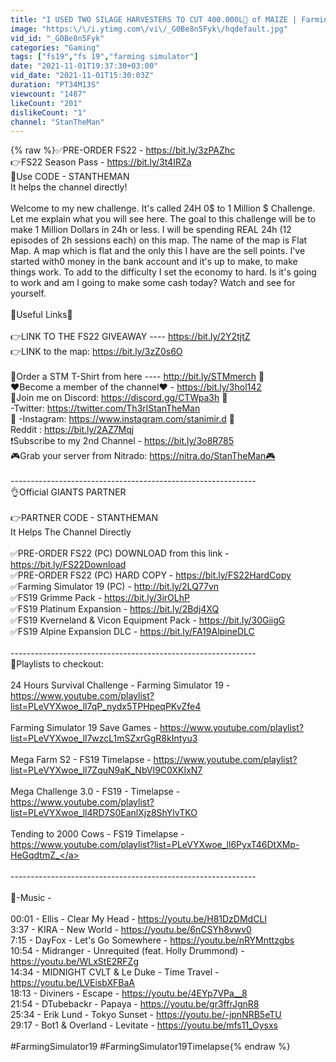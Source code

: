 ```yaml
---
title: "I USED TWO SILAGE HARVESTERS TO CUT 400.000L🌽 of MAIZE | Farming Simulator 19 Timelapse"
image: "https:\/\/i.ytimg.com\/vi\/_G0Be8n5Fyk\/hqdefault.jpg"
vid_id: "_G0Be8n5Fyk"
categories: "Gaming"
tags: ["fs19","fs 19","farming simulator"]
date: "2021-11-01T19:37:30+03:00"
vid_date: "2021-11-01T15:30:03Z"
duration: "PT34M13S"
viewcount: "1487"
likeCount: "201"
dislikeCount: "1"
channel: "StanTheMan"
---
```

{% raw %}✅PRE-ORDER FS22   - <a rel="nofollow" target="blank" href="https://bit.ly/3zPAZhc">https://bit.ly/3zPAZhc</a><br />👉FS22 Season Pass - <a rel="nofollow" target="blank" href="https://bit.ly/3t4IRZa">https://bit.ly/3t4IRZa</a><br />📲Use CODE - STANTHEMAN<br /> It helps the channel directly!<br /><br />Welcome to my new challenge. It's called 24H 0$ to 1 Million $ Challenge. Let me explain what you will see here. The goal to this challenge will be to make 1 Million Dollars in 24h or less. I will be spending REAL 24h (12 episodes of 2h sessions each) on this map. The name of the map is Flat Map. A map which is flat and the only this I have are the sell points. I've started with0 money in the bank account and it's up to make, to make things work. To add to the difficulty I set the economy to hard. Is it's going to work and am I going to make some cash today? Watch and see for yourself.<br /><br />🔗Useful Links🔗<br /><br />👉LINK TO THE FS22 GIVEAWAY ---- <a rel="nofollow" target="blank" href="https://bit.ly/2Y2tjtZ">https://bit.ly/2Y2tjtZ</a><br />👉LINK to the map: <a rel="nofollow" target="blank" href="https://bit.ly/3zZ0s6O">https://bit.ly/3zZ0s6O</a><br /><br />👕Order a STM T-Shirt from here ---- <a rel="nofollow" target="blank" href="http://bit.ly/STMmerch">http://bit.ly/STMmerch</a> 👕<br />❤Become a member of the channel❤ - <a rel="nofollow" target="blank" href="https://bit.ly/3hol142">https://bit.ly/3hol142</a><br />🤖Join me on Discord: <a rel="nofollow" target="blank" href="https://discord.gg/CTWpa3h">https://discord.gg/CTWpa3h</a> 🤖<br />-Twitter: <a rel="nofollow" target="blank" href="https://twitter.com/Th3rlStanTheMan">https://twitter.com/Th3rlStanTheMan</a><br />📸 -Instagram: <a rel="nofollow" target="blank" href="https://www.instagram.com/stanimir.d">https://www.instagram.com/stanimir.d</a> 📸<br />Reddit : <a rel="nofollow" target="blank" href="https://bit.ly/2AZ7Mqj">https://bit.ly/2AZ7Mqj</a><br />❗Subscribe to my 2nd Channel - <a rel="nofollow" target="blank" href="https://bit.ly/3o8R785">https://bit.ly/3o8R785</a><br />🎮Grab your server from Nitrado: <a rel="nofollow" target="blank" href="https://nitra.do/StanTheMan🎮">https://nitra.do/StanTheMan🎮</a><br /><br />-------------------------------------------------------------<br />👌Official GIANTS PARTNER<br /><br />👉PARTNER CODE -  STANTHEMAN <br />It Helps The Channel Directly <br /><br />✅PRE-ORDER FS22 (PC) DOWNLOAD from this link - <a rel="nofollow" target="blank" href="https://bit.ly/FS22Download">https://bit.ly/FS22Download</a><br />✅PRE-ORDER FS22 (PC) HARD COPY - <a rel="nofollow" target="blank" href="https://bit.ly/FS22HardCopy">https://bit.ly/FS22HardCopy</a><br />✅Farming Simulator 19 (PC) - <a rel="nofollow" target="blank" href="http://bit.ly/2LQ77vn">http://bit.ly/2LQ77vn</a><br />✅FS19 Grimme Pack - <a rel="nofollow" target="blank" href="https://bit.ly/3irOLhP">https://bit.ly/3irOLhP</a><br />✅FS19 Platinum Expansion - <a rel="nofollow" target="blank" href="https://bit.ly/2Bdj4XQ">https://bit.ly/2Bdj4XQ</a><br />✅FS19 Kverneland &amp; Vicon Equipment Pack - <a rel="nofollow" target="blank" href="https://bit.ly/30GiigG">https://bit.ly/30GiigG</a><br />✅FS19 Alpine Expansion DLC - <a rel="nofollow" target="blank" href="https://bit.ly/FA19AlpineDLC">https://bit.ly/FA19AlpineDLC</a><br /><br />-------------------------------------------------------------<br />📼Playlists to checkout:<br /><br />24 Hours Survival Challenge - Farming Simulator 19 - <a rel="nofollow" target="blank" href="https://www.youtube.com/playlist?list=PLeVYXwoe_ll7qP_nydx5TPHpeqPKvZfe4">https://www.youtube.com/playlist?list=PLeVYXwoe_ll7qP_nydx5TPHpeqPKvZfe4</a><br /><br />Farming Simulator 19 Save Games - <a rel="nofollow" target="blank" href="https://www.youtube.com/playlist?list=PLeVYXwoe_ll7wzcL1mSZxrGgR8kIntyu3">https://www.youtube.com/playlist?list=PLeVYXwoe_ll7wzcL1mSZxrGgR8kIntyu3</a><br /><br />Mega Farm S2 - FS19 Timelapse - <a rel="nofollow" target="blank" href="https://www.youtube.com/playlist?list=PLeVYXwoe_ll7ZquN9aK_NbVI9C0XKIxN7">https://www.youtube.com/playlist?list=PLeVYXwoe_ll7ZquN9aK_NbVI9C0XKIxN7</a><br /><br />Mega Challenge 3.0  - FS19 - Timelapse - <a rel="nofollow" target="blank" href="https://www.youtube.com/playlist?list=PLeVYXwoe_ll4RD7S0EanlXjz8ShYlvTKO">https://www.youtube.com/playlist?list=PLeVYXwoe_ll4RD7S0EanlXjz8ShYlvTKO</a><br /><br />Tending to 2000 Cows - FS19 Timelapse - <a rel="nofollow" target="blank" href="https://www.youtube.com/playlist?list=PLeVYXwoe_ll6PyxT46DtXMp-HeGqdtmZ_">https://www.youtube.com/playlist?list=PLeVYXwoe_ll6PyxT46DtXMp-HeGqdtmZ_</a><br /><br />-------------------------------------------------------------<br /><br />🎵-Music -<br /><br />00:01 - Ellis - Clear My Head - <a rel="nofollow" target="blank" href="https://youtu.be/H81DzDMdCLI">https://youtu.be/H81DzDMdCLI</a><br />3:37 - KIRA - New World - <a rel="nofollow" target="blank" href="https://youtu.be/6nCSYh8vwv0">https://youtu.be/6nCSYh8vwv0</a><br />7:15 - DayFox - Let's Go Somewhere - <a rel="nofollow" target="blank" href="https://youtu.be/nRYMnttzgbs">https://youtu.be/nRYMnttzgbs</a><br />10:54 - Midranger - Unrequited (feat. Holly Drummond) - <a rel="nofollow" target="blank" href="https://youtu.be/WLxStE2RFZg">https://youtu.be/WLxStE2RFZg</a><br />14:34 - MIDNIGHT CVLT &amp; Le Duke - Time Travel - <a rel="nofollow" target="blank" href="https://youtu.be/LVEisbXFBaA">https://youtu.be/LVEisbXFBaA</a><br />18:13 - Diviners - Escape - <a rel="nofollow" target="blank" href="https://youtu.be/4EYp7VPa__8">https://youtu.be/4EYp7VPa__8</a><br />21:54 - DTubebackr - Papaya - <a rel="nofollow" target="blank" href="https://youtu.be/gr3ffrJgnR8">https://youtu.be/gr3ffrJgnR8</a><br />25:34 - Erik Lund - Tokyo Sunset - <a rel="nofollow" target="blank" href="https://youtu.be/-jpnNRB5eTU">https://youtu.be/-jpnNRB5eTU</a><br />29:17 - Bot1 &amp; Overland - Levitate - <a rel="nofollow" target="blank" href="https://youtu.be/mfs11_Oysxs">https://youtu.be/mfs11_Oysxs</a><br /><br />#FarmingSimulator19 #FarmingSimulator19Timelapse{% endraw %}
